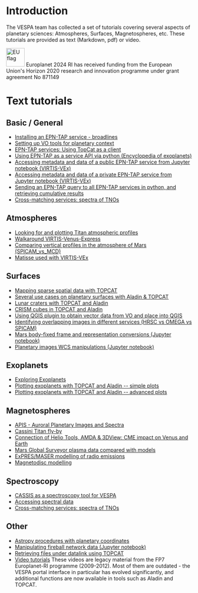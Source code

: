 # Introduction

The VESPA team has collected a set of tutorials covering several aspects of planetary sciences: Atmospheres, Surfaces, Magnetospheres, etc.
These tutorials are provided as text (Markdown, pdf) or video.


<img src="https://vespa.obspm.fr/media/images/European-Union-Flag.svg" width="50" alt="EU flag">   Europlanet 2024 RI has received funding from the European Union's Horizon 2020 research and innovation programme under grant agreement No 871149 

# Text tutorials

## Basic / General

* [Installing an EPN-TAP service - broadlines](https://github.com/epn-vespa/tutorials/blob/master/misc/Installing-a-data-service/Installing-a-data-service.md)
* [Setting up VO tools for planetary context](https://github.com/epn-vespa/tutorials/blob/master/misc/setting_up_tools/setting_up_tools.md)
* [EPN-TAP services: Using TopCat as a client](https://github.com/epn-vespa/tutorials/blob/master/misc/EPN-TAP-services-Using-TopCat-as-a-client/EPN-TAP_services-Using_TopCat_as_a_client.md)
* [Using EPN-TAP as a service API via python (Encyclopedia of exoplanets) ](http://exoplanet.eu/API/)
* [Accessing metadata and data of a public EPN-TAP service from Jupyter notebook (VIRTIS-VEx) ](https://github.com/epn-vespa/tutorials/blob/master/misc/Jupyter-notebook-access/VVEX_demo.ipynb)
* [Accessing metadata and data of a private EPN-TAP service from Jupyter notebook (VIRTIS-VEx) ](https://github.com/epn-vespa/tutorials/blob/master/misc/Jupyter-notebook-access/VVEX_demo_private.ipynb)
* [Sending an EPN-TAP query to all EPN-TAP services in python, and retrieving cumulative results ](https://github.com/epn-vespa/tutorials/blob/master/misc/Jupyter-notebook-access/EPN_TAP_request.ipynb)
* [Cross-matching services: spectra of TNOs](https://github.com/epn-vespa/tutorials/blob/master/surfaces/TNO_spect/TNO_spectroscopy.md)

## Atmospheres

* [Looking for and plotting Titan atmospheric profiles](https://github.com/epn-vespa/tutorials/blob/master/atmospheres/Atmospheric-profiles/atmospheric_profiles.md)
* [Walkaround VIRTIS-Venus-Express](https://github.com/epn-vespa/tutorials/blob/master/atmospheres/EPN-TAP-services-Virtis-Venus-Express-demo/EPN-TAP-services-Virtis-Venus-Express-demo.md)
* [Comparing vertical profiles in the atmosphere of Mars (SPICAM_vs_MCD)](https://github.com/epn-vespa/tutorials/blob/master/atmospheres/SPICAM_vs_MCD/README.md)
* [Matisse used with VIRTIS-VEx](http://www.europlanet-vespa.eu/tutos/MATISSEforVESPAtutorial.pdf)


## Surfaces
 
* [Mapping sparse spatial data with TOPCAT](http://www.europlanet-vespa.eu/tutos/VES-23855284-081219-0903-426.pdf)
* [Several use cases on planetary surfaces with Aladin & TOPCAT](https://voparis-wiki.atlassian.net/wiki/spaces/VES/pages/56893398/1-+Various+use+cases+on+planetary+surfaces+with+Aladin+TOPCAT)
* [Lunar craters with TOPCAT and Aladin](http://www.europlanet-vespa.eu/tutos/Tutorial_Lunar_Crater_database_en.pdf)
* [CRISM cubes in TOPCAT and Aladin](https://github.com/epn-vespa/tutorials/blob/master/surfaces/jra-t4-EPN1-CRISM/jra-t4-EPN1-CRISM-Tutorial.md)
* [Using QGIS plugin to obtain vector data from VO and place into QGIS](https://github.com/epn-vespa/tutorials/blob/master/surfaces/vo_qgis_plugin/vo-qgis-plugin.md)
* [Identifying overlapping images in different services (HRSC vs OMEGA vs SPICAM)](https://github.com/epn-vespa/tutorials/blob/master/surfaces/HRSC_vs_OMEGA/HRSC_vs_OMEGA-tutorial.md)
* [Mars body-fixed frame and representation conversions (Jupyter notebook)](https://github.com/epn-vespa/tutorials/blob/master/surfaces/astropy-planetary-coordinate-frames/bodyfixed-frame-conversions.ipynb)
* [Planetary images WCS manipulations (Jupyter notebook)](https://github.com/epn-vespa/tutorials/blob/master/surfaces/astropy-planetary-coordinate-frames/planetary-images-wcs.ipynb)

## Exoplanets

* [Exploring Exoplanets](https://github.com/epn-vespa/tutorials/blob/master/exoplanets/README.md)
* [Plotting exoplanets with TOPCAT and Aladin -- simple plots](http://www.europlanet-vespa.eu/tutos/vo_description_basic.pdf)
* [Plotting exoplanets with TOPCAT and Aladin -- advanced plots](http://www.europlanet-vespa.eu/tutos/vo_more_advanced.pdf)



## Magnetospheres

* [APIS - Auroral Planetary Images and Spectra](https://github.com/epn-vespa/tutorials/blob/master/magnetospheres/APIS-Tutorial/APIS-Tutorial.md)
* [Cassini Titan fly-by](https://github.com/epn-vespa/tutorials/blob/master/magnetospheres/cassini-titan-flyby/README.md)
* [Connection of Helio Tools, AMDA & 3DView: CME impact on Venus and Earth](https://github.com/epn-vespa/tutorials/blob/master/magnetospheres/Connection-between-HELIO-and-IMPEx-tools/Tutorial.md)
* [Mars Global Surveyor plasma data compared with models](https://github.com/epn-vespa/tutorials/blob/master/magnetospheres/Mars-Global-Surveyor-plasma-data-compared-with-models/Mars-Global-Surveyor-plasma-data-compared-with-models.md)
* [ExPRES/MASER modelling of radio emissions](https://github.com/epn-vespa/tutorials/blob/master/exoplanets/ExPRES-tutorial/ExPRES-Tutorial.md)
* [Magnetodisc modelling](https://github.com/epn-vespa/tutorials/blob/master/magnetospheres/MDISC/README.md)


## Spectroscopy
* [CASSIS as a spectroscopy tool for VESPA](http://www.europlanet-vespa.eu/tutos/CASSIS_VESPA_tutorial.pdf)
* [Accessing spectral data](http://www.europlanet-vespa.eu/tutos/Tuto_Spectro_1_0.pdf)
* [Cross-matching services: spectra of TNOs](https://github.com/epn-vespa/tutorials/blob/master/surfaces/TNO_spect/TNO_spectroscopy.md)


## Other


* [Astropy procedures with planetary coordinates](https://github.com/epn-vespa/tutorials/tree/master/surfaces/astropy-planetary-coordinate-frames)
* [Manipulating fireball network data (Jupyter notebook)](https://github.com/epn-vespa/tutorials/blob/master/misc/fireball_networks/Fireball_networks.ipynb)
* [Retrieving files under datalink using TOPCAT](http://www.europlanet-vespa.eu/tutos/VES-HowtoretrievedatalinksfromaselectionofgranulesusingTOPCAT-281024-1345.pdf)
* [Video tutorials](https://github.com/epn-vespa/tutorials/blob/master/misc/VESPA-Video-Tutorials/VESPA-Tutorial-Video.md)
These videos are legacy material from the FP7 Europlanet-RI programme (2009-2012). Most of them are outdated - the VESPA portal interface in particular has evolved significantly, and additional functions are now available in tools such as Aladin and TOPCAT.


